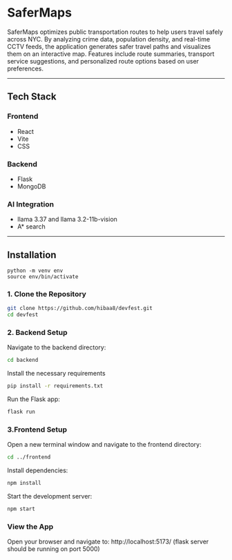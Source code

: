 # SaferMaps

SaferMaps optimizes public transportation routes to help users travel safely across NYC. By analyzing crime data, population density, and real-time CCTV feeds, the application generates safer travel paths and visualizes them on an interactive map. Features include route summaries, transport service suggestions, and personalized route options based on user preferences.

---

## **Tech Stack**

### **Frontend**
- React
- Vite
- CSS

### **Backend**
- Flask
- MongoDB

### **AI Integration**
- llama 3.37 and llama 3.2-11b-vision
- A* search

---

## **Installation**

```
python -m venv env
source env/bin/activate
```

### **1. Clone the Repository**
```bash
git clone https://github.com/hibaa8/devfest.git
cd devfest
```

### **2. Backend Setup**

Navigate to the backend directory:
```bash
cd backend
```

Install the necessary requirements
```bash
pip install -r requirements.txt   
```

Run the Flask app:
```bash
flask run
```

### **3.Frontend Setup**

Open a new terminal window and navigate to the frontend directory:
```bash
cd ../frontend
```

Install dependencies:
```bash
npm install
```

Start the development server:
```bash
npm start
```

### **View the App**
Open your browser and navigate to: http://localhost:5173/
(flask server should be running on port 5000)

